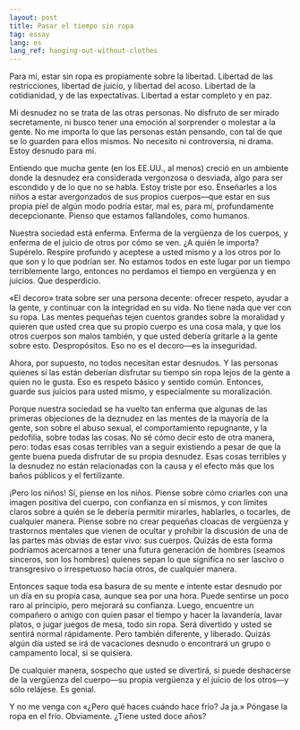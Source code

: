 ```yaml
---
layout: post
title: Pasar el tiempo sin ropa
tag: essay
lang: es
lang_ref: hanging-out-without-clothes
---
```


Para mí, estar sin ropa es propiamente sobre la libertad. Libertad de las
restricciones, libertad de juicio, y libertad del acoso. Libertad de la
cotidianidad, y de las expectativas. Libertad a estar completo y en paz.

Mi desnudez no se trata de las otras personas. No disfruto de ser mirado
secretamente, ni busco tener una emoción al sorprender o molestar a la gente. No
me importa lo que las personas están pensando, con tal de que se lo guarden para
ellos mismos. No necesito ni controversia, ni drama. Estoy desnudo para mí.

Entiendo que mucha gente (en los EE.UU., al menos) creció en un ambiente donde
la desnudez era considerada vergonzosa o desviada, algo para ser escondido y de
lo que no se habla. Estoy triste por eso. Enseñarles a los niños a estar
avergonzados de sus propios cuerpos—que estar en sus propia piel de algún modo
podría estar, mal es, para mí, profundamente decepcionante. Pienso que estamos
fallandoles, como humanos.

Nuestra sociedad está enferma. Enferma de la vergüenza de los cuerpos, y enferma
de el juicio de otros por cómo se ven. ¿A quién le importa? Supérelo. Respire
profundo y aceptese a usted mismo y a los otros por lo que son y lo que podrían
ser. No estamos todos en este lugar por un tiempo terriblemente largo, entonces
no perdamos el tiempo en vergüenza y en juicios. Que desperdicio.

«El decoro» trata sobre ser una persona decente: ofrecer respeto, ayudar a la
gente, y continuar con la integridad en su vida. No tiene nada que ver con su
ropa. Las mentes pequeñas tejen cuentos grandes sobre la moralidad y quieren que
usted crea que su propio cuerpo es una cosa mala, y que los otros cuerpos son
malos también, y que usted debería gritarle a la gente sobre esto.
Despropósitos. Eso no es el decoro—es la inseguridad.

Ahora, por supuesto, no todos necesitan estar desnudos. Y las personas quienes
sí las están deberían disfrutar su tiempo sin ropa lejos de la gente a quien no
le gusta. Eso es respeto básico y sentido común. Entonces, guarde sus juicios
para usted mismo, y especialmente su moralización.

Porque nuestra sociedad se ha vuelto tan enferma que algunas de las primeras
objeciones de la deznudez en las mentes de la mayoría de la gente, son sobre el
abuso sexual, el comportamiento repugnante, y la pedofilia, sobre todas las
cosas. No sé cómo decir esto de otra manera, pero: todas esas cosas terribles
van a seguir existiendo a pesar de que la gente buena pueda disfrutar de su
propia desnudez. Esas cosas terribles y la desnudez no están relacionadas con la
causa y el efecto más que los baños públicos y el fertilizante.

¡Pero los niños! Sí, piense en los niños. Piense sobre cómo criarles con una
imagen positiva del cuerpo, con confianza en sí mismos, y con límites claros
sobre a quién se le debería permitir mirarles, hablarles, o tocarles, de
cualquier manera. Piense sobre no crear pequeñas cloacas de vergüenza y
trastornos mentales que vienen de ocultar y prohibir la discusión de una de las
partes más obvias de estar vivo: sus cuerpos. Quizás de esta forma podríamos
acercarnos a tener una futura generación de hombres (seamos sinceros, son los
hombres) quienes sepan lo que significa no ser lascivo o transgresivo o
irrespetuoso hacía otros, de cualquier manera.

Entonces saque toda esa basura de su mente e intente estar desnudo por un día en
su propia casa, aunque sea por una hora. Puede sentirse un poco raro al
principio, pero mejorará su confianza. Luego, encuentre un compañero o amigo con
quien pasar el tiempo y hacer la lavandería, lavar platos, o jugar juegos de
mesa, todo sin ropa. Será divertido y usted se sentirá normal rápidamente. Pero
también diferente, y liberado. Quizás algún día usted se irá de vacaciones
desnudo o encontrará un grupo o campamento local, si se quisiera.

De cualquier manera, sospecho que usted se divertirá, si puede deshacerse de la
vergüenza del cuerpo—su propia vergüenza y el juicio de los otros—y sólo
relájese. Es genial.

Y no me venga con «¿Pero qué haces cuándo hace frío? Ja ja.» Póngase la ropa en
el frío. Obviamente. ¿Tiene usted doce años?
